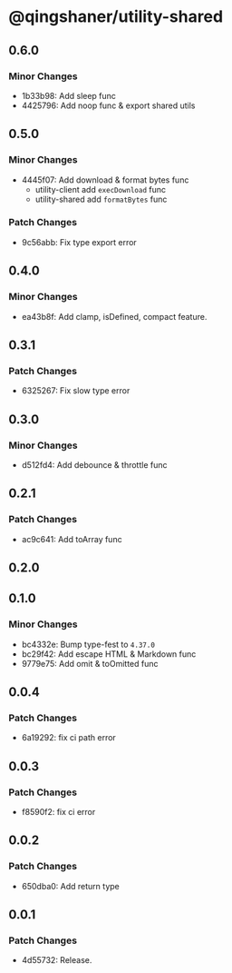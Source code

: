 # @qingshaner/utility-shared

## 0.6.0

### Minor Changes

- 1b33b98: Add sleep func
- 4425796: Add noop func & export shared utils

## 0.5.0

### Minor Changes

- 4445f07: Add download & format bytes func
  - utility-client add `execDownload` func
  - utility-shared add `formatBytes` func

### Patch Changes

- 9c56abb: Fix type export error

## 0.4.0

### Minor Changes

- ea43b8f: Add clamp, isDefined, compact feature.

## 0.3.1

### Patch Changes

- 6325267: Fix slow type error

## 0.3.0

### Minor Changes

- d512fd4: Add debounce & throttle func

## 0.2.1

### Patch Changes

- ac9c641: Add toArray func

## 0.2.0

## 0.1.0

### Minor Changes

- bc4332e: Bump type-fest to `4.37.0`
- bc29f42: Add escape HTML & Markdown func
- 9779e75: Add omit & toOmitted func

## 0.0.4

### Patch Changes

- 6a19292: fix ci path error

## 0.0.3

### Patch Changes

- f8590f2: fix ci error

## 0.0.2

### Patch Changes

- 650dba0: Add return type

## 0.0.1

### Patch Changes

- 4d55732: Release.
